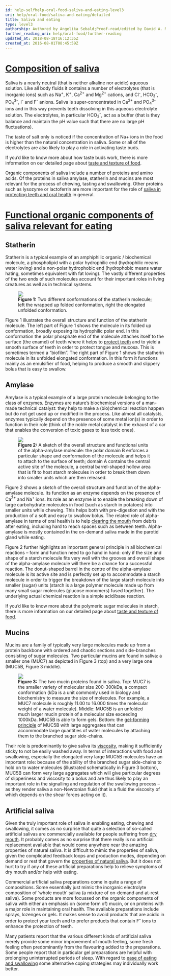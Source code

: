 ```yaml
---
id: help-selfhelp-oral-food-saliva-and-eating-level3
uri: help/oral-food/saliva-and-eating/detailed
title: Saliva and eating
type: level3
authorship: Authored by Angelika Sebald;Proof-read/edited by David A. Mitchell
further_reading_uri: help/oral-food/further-reading
updated_at: 2018-08-18T16:12:35Z
created_at: 2016-08-01T08:45:59Z
---
```


<h1 id="composition-of-saliva"><a href="/help/oral-food/further-reading"><strong>Composition of saliva</strong></a></h1>
<p>Saliva is a nearly neutral (that is neither alkaline nor acidic)
    aqueous solution. Like all body fluids it contains a number
    of electrolytes (that is inorganic ions) such as Na<sup>+</sup>,
    K<sup>+</sup>, Ca<sup>2+</sup> and Mg<sup>2+</sup> cations,
    and Cl<sup>-</sup>, HCO<sub>3</sub><sup>-</sup>, PO<sub>4</sub><sup>3-</sup>,
    I<sup>-</sup> and F<sup>-</sup> anions. Saliva is super-concentrated
    in Ca<sup>2+</sup> and PO<sub>4</sub><sup>3-</sup> ions and
    in this way prevents teeth dissolving in this aqueous electrolyte
    solution. The electrolytes, in particular HCO<sub>3</sub><sup>-</sup>,
    act as a buffer (that is they balance and maintain the pH
    value such that there are no large pH fluctuations).</p>
<p>The taste of salt only is noticed if the concentration of Na+
    ions in the food is higher than the natural concentration
    in saliva. Some or all of the electrolytes are also likely
    to play a role in activating taste buds.</p>
<aside>
    <p>If you’d like to know more about how taste buds work, there
        is more information on our detailed page about <a href="/help/oral-food/ttt">taste and texture of food</a>.</p>
</aside>
<p>Organic components of saliva include a number of proteins and
    amino acids. Of the proteins in saliva amylase, statherin
    and mucins are most relevant for the process of chewing,
    tasting and swallowing. Other proteins such as lysozyme or
    lactoferrin are more important for the role of <a href="/help/oral-hygiene">saliva in protecting teeth and oral health</a>    in general.</p>
<h1 id="functional-organic-components-of-saliva-relevant-for-eating"><a href="/help/oral-food/further-reading"><strong>Functional organic components of saliva relevant for eating</strong></a></h1>
<h2>Statherin</h2>
<p>Statherin is a typical example of an amphiphilic organic / biochemical
    molecule, a phospholipid with a polar hydrophilic end (hydrophilic
    means water loving) and a non-polar hydrophobic end (hydrophobic
    means water hating, sometimes equivalent with fat loving).
    The vastly different properties of the two ends of such molecules
    account for their important roles in living creatures as
    well as in technical systems.</p>
<figure><img src="/help/oral-food/saliva-and-eating/level3/figure1.png">
    <figcaption><strong>Figure 1:</strong> Two different conformations of
        the statherin molecule; left the wrapped up folded conformation,
        right the elongated unfolded conformation.</figcaption>
</figure>
<p>Figure 1 illustrates the overall structure and function of the
    statherin molecule. The left part of Figure 1 shows the molecule
    in its folded up conformation, broadly exposing its hydrophilic
    polar end. In this conformation the polar phosphate end of
    the molecule attaches itself to the surface (the enamel)
    of teeth where it helps to <a href="/help/oral-hygiene">protect teeth</a>    and to yield a smooth surface of teeth in order to protect
    tongue and mucosa. This is sometimes termed a “biofilm”.
    The right part of Figure 1 shows the statherin molecule in
    its unfolded elongated conformation. In this form it functions
    mainly as an emulsifier of food, helping to produce a smooth
    and slippery bolus that is easy to swallow.</p>
<h2>Amylase</h2>
<p>Amylase is a typical example of a large protein molecule belonging
    to the class of enzymes. Enzymes are nature’s biochemical
    versions of a man-made technical catalyst: they help to make
    a (bio)chemical reaction happen but do not get used up or
    modified in the process. Like almost all catalysts, enzymes
    typically depend on the presence of some metal ion(s) in
    order to function in their role (think of the noble metal
    catalyst in the exhaust of a car that enables the conversion
    of toxic gases to less toxic ones).</p>
<figure><img src="/help/oral-food/saliva-and-eating/level3/figure2.png">
    <figcaption><strong>Figure 2:</strong> A sketch of the overall structure
        and functional units of the alpha-amylase molecule: the
        polar domain B enforces a particular shape and conformation
        of the molecule and helps it to attach to the surface
        of teeth; domain A contains the central active site of
        the molecule, a central barrel-shaped hollow area that
        is fit to host starch molecules in order to break them
        down into smaller units which are then released.</figcaption>
</figure>
<p>Figure 2 shows a sketch of the overall structure and function
    of the alpha-amylase molecule. Its function as an enzyme
    depends on the presence of Ca<sup>2+</sup> and Na<sup>+</sup>    ions. Its role as an enzyme is to enable the breaking down
    of large carbohydrate molecules in food (such as starch in
    potatoes) into smaller units while chewing. This helps both
    with pre-digestion and with the production of a soft and
    easy to swallow bolus. The related role of alpha-amylase
    in terms of oral health is to help <a href="/help/oral-hygiene">clearing the mouth</a>    from debris after eating, including hard to reach spaces
    such as between teeth. Alpha-amylase is mostly contained
    in the on-demand saliva made in the parotid gland while eating.</p>
<p>Figure 2 further highlights an important general principle in
    all biochemical reactions – form and function need to go
    hand in hand: only if the size and shape of a starch molecule
    fits very well with the grooves and overall shape of the
    alpha-amylase molecule will there be a chance for a successful
    reaction. The donut-shaped barrel in the centre of the alpha-amylase
    molecule is its active site and is perfectly set up to accommodate
    a starch molecule in order to trigger the breakdown of the
    large starch molecule into smaller (sugar) units (starch
    is a large polymer molecule made up from many small sugar
    molecules (glucose monomers) fused together). The underlying
    actual chemical reaction is a simple acid/base reaction.</p>
<aside>
    <p>If you’d like to know more about the polymeric sugar molecules
        in starch, there is more information on our detailed
        page about <a href="/help/oral-food/ttt">taste and texture of food</a>.</p>
</aside>
<h2>Mucins</h2>
<p>Mucins are a family of typically very large molecules made up
    from a protein backbone with ordered and chaotic sections
    and side-branches consisting of sugar molecules. Two particular
    mucins are found in saliva: a smaller one (MUC7) as depicted
    in Figure 3 (top) and a very large one (MUC5B, Figure 3 middle).</p>
<figure><img src="/help/oral-food/saliva-and-eating/level3/figure3.png">
    <figcaption><strong>Figure 3:</strong> The two mucin proteins found in
        saliva. Top: MUC7 is the smaller variety of molecular
        size 200-300kDa, a compact conformation (kDa is a unit
        commonly used in biology and biochemistry to measure
        the size of molecules. For example, a MUC7 molecule is
        roughly 11.00 to 16.000 times the molecular weight of
        a water molecule). Middle: MUC5B is an unfolded much
        larger mucin protein of a molecular size exceeding 1000kDa.
        MUC5B is able to form gels. Bottom: the <a href="/help/oral-food/ttt">gel-forming principle</a>        of MUC5B with large aggregates that can accommodate large
        quantities of water molecules by attaching them to the
        branched sugar side-chains.</figcaption>
</figure>
<p>Their role is predominantly to give saliva its <a href="/help/oral-hygiene">viscosity</a>,
    making it sufficiently sticky to not be easily washed away.
    In terms of interactions with food and swallowing, especially
    the elongated very large MUC5B molecules have an important
    role: because of the ability of the branched sugar side-chains
    to hold on to water molecules (illustrated schematically
    in Figure 3 bottom), MUC5B can form very large aggregates
    which will give particular degrees of slipperiness and viscosity
    to a bolus and are thus likely to play an important role
    in the signalling and regulation of the swallowing process
    – as they render saliva a non-Newtonian fluid (that is a
    fluid the viscosity of which depends on the shear forces
    acting on it).</p>
<h2>Artificial saliva</h2>
<p>Given the truly important role of saliva in enabling eating,
    chewing and swallowing, it comes as no surprise that quite
    a selection of so-called artificial salivas are commercially
    available for people suffering from <a href="/diagnosis/a-z/xerostomia">dry mouth</a>.
    It probably comes as no surprise that there really is no
    artificial replacement available that would come anywhere
    near the amazing properties of natural saliva. It is difficult
    to mimic the properties of saliva, given the complicated
    feedback loops and production modes, depending on demand
    or rest that govern the <a href="/help/oral-food/saliva-and-eating">properties of natural saliva</a>.
    But it does not hurt to try if any of these artificial preparations
    help to relieve symptoms of dry mouth and/or help with eating.</p>
<p>Commercial artificial saliva preparations come in quite a range
    of compositions. Some essentially just mimic the inorganic
    electrolyte composition of ‘whole mouth’ saliva (a mixture
    of on-demand and at-rest saliva). Some products are more
    focussed on the organic components of saliva with either
    an emphasis on (some form of) mucin, or on proteins with
    a major role in maintaining oral health. The available preparations
    include sprays, lozenges or gels. It makes sense to avoid
    products that are acidic in order to protect your teeth and
    to prefer products that contain F<sup>-</sup> ions to enhance
    the protection of teeth.</p>
<p>Many patients report that the various different kinds of artificial
    saliva merely provide some minor improvement of mouth feeling,
    some fresh feeling often predominantly from the flavouring
    added to the preparations. Some people report that in particular
    gel preparations are helpful with prolonging uninterrupted
    periods of sleep. With regard to <a href="/help/oral-food/lubrication">ease of eating and swallowing</a>    some alternative coping strategies may individually work
    better.</p>
